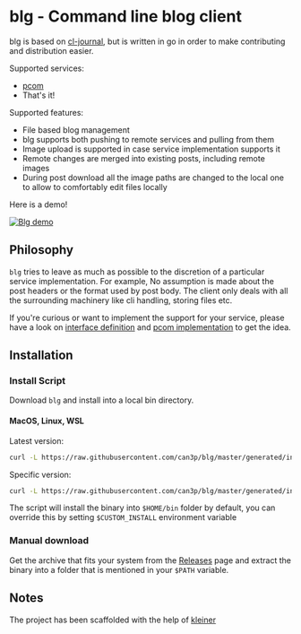 # blg - Command line blog client

blg is based on [cl-journal](https://github.com/can3p/cl-journal), but is written in
go in order to make contributing and distribution easier.

Supported services:

* [pcom](https://github.com/can3p/pcom)
* That's it!

Supported features:

- File based blog management
- blg supports both pushing to remote services and pulling from them
- Image upload is supported in case service implementation supports it
- Remote changes are merged into existing posts, including remote images
- During post download all the image paths are changed to the local one
  to allow to comfortably edit files locally

Here is a demo!

[![Blg demo](https://img.youtube.com/vi/AtVvmA2razA/0.jpg)](https://www.youtube.com/watch?v=AtVvmA2razA)

## Philosophy

`blg` tries to leave as much as possible to the discretion of a particular service
implementation. For example, No assumption is made about the post headers or
the format used by post body. The client only deals with all the surrounding
machinery like cli handling, storing files etc.

If you're curious or want to implement the support for your service, please
have a look on [interface definition](https://github.com/can3p/blg/blob/master/pkg/types/service.go)
and [pcom implementation](https://github.com/can3p/blg/blob/master/pkg/services/pcom/pcom.go)
to get the idea.

## Installation

### Install Script

Download `blg` and install into a local bin directory.

#### MacOS, Linux, WSL

Latest version:

```bash
curl -L https://raw.githubusercontent.com/can3p/blg/master/generated/install.sh | sh
```

Specific version:

```bash
curl -L https://raw.githubusercontent.com/can3p/blg/master/generated/install.sh | sh -s 0.0.4
```

The script will install the binary into `$HOME/bin` folder by default, you can override this by setting
`$CUSTOM_INSTALL` environment variable

### Manual download

Get the archive that fits your system from the [Releases](https://github.com/can3p/blg/releases) page and
extract the binary into a folder that is mentioned in your `$PATH` variable.

## Notes

The project has been scaffolded with the help of [kleiner](https://github.com/can3p/kleiner)
